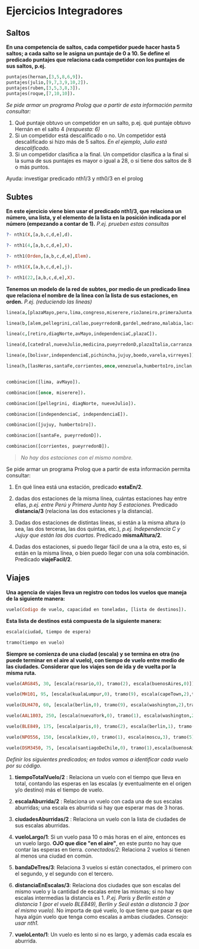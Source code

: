 # Ejercicios Integradores

## Saltos
**En una competencia de saltos, cada competidor puede hacer hasta 5 saltos; a cada salto se le asigna un puntaje de 0 a 10. Se define el predicado puntajes que relaciona cada competidor con los puntajes de sus saltos, p.ej.**
```prolog
puntajes(hernan,[3,5,8,6,9]).
puntajes(julio,[9,7,3,9,10,2]).
puntajes(ruben,[3,5,3,8,3]).
puntajes(roque,[7,10,10]).
```

*Se pide armar un programa Prolog que a partir de esta información permita consultar:*
1. Qué puntaje obtuvo un competidor en un salto, p.ej. qué puntaje obtuvo Hernán en el salto 4 *(respuesta: 6)*
2. Si un competidor está descalificado o no. Un competidor está descalificado si hizo más de 5 saltos.
        *En el ejemplo, Julio está descalificado.*
3. Si un competidor clasifica a la final. Un competidor clasifica a la final si la suma de sus puntajes es mayor o igual a 28, o si tiene dos saltos de 8 o más puntos.

Ayuda: investigar predicado nth1/3 y nth0/3 en el prolog

## Subtes
**En este ejercicio viene bien usar el predicado nth1/3, que relaciona un número, una lista, y el elemento de la lista en la posición indicada por el número (empezando a contar de 1).** 
*P.ej. prueben estas consultas*

```prolog
?- nth1(X,[a,b,c,d,e],d).
?- nth1(4,[a,b,c,d,e],X).
?- nth1(Orden,[a,b,c,d,e],Elem).
?- nth1(X,[a,b,c,d,e],j).
?- nth1(22,[a,b,c,d,e],X).
```

**Tenemos un modelo de la red de subtes, por medio de un predicado linea que relaciona el nombre de la linea con la lista de sus estaciones, en orden.** *P.ej. (reduciendo las lineas)*
```prolog
linea(a,[plazaMayo,peru,lima,congreso,miserere,rioJaneiro,primeraJunta,nazca]).
linea(b,[alem,pellegrini,callao,pueyrredonB,gardel,medrano,malabia,lacroze,losIncas,urquiza]).
linea(c,[retiro,diagNorte,avMayo,independenciaC,plazaC]).
linea(d,[catedral,nueveJulio,medicina,pueyrredonD,plazaItalia,carranza,congresoTucuman]).
linea(e,[bolivar,independenciaE,pichincha,jujuy,boedo,varela,virreyes]).
linea(h,[lasHeras,santaFe,corrientes,once,venezuela,humberto1ro,inclan,caseros]).

combinacion([lima, avMayo]).
combinacion([once, miserere]).
combinacion([pellegrini, diagNorte, nueveJulio]).
combinacion([independenciaC, independenciaE]).
combinacion([jujuy, humberto1ro]).
combinacion([santaFe, pueyrredonD]).
combinacion([corrientes, pueyrredonB]).
```
> *No hay dos estaciones con el mismo nombre.* 


Se pide armar un programa Prolog que a partir de esta información permita consultar:

1. En qué linea está una estación, predicado **estaEn/2**.
2. dadas dos estaciones de la misma línea, cuántas estaciones hay entre ellas, *p.ej. entre Perú y Primera Junta hay 5 estaciones.* Predicado **distancia/3** (relaciona las dos estaciones y la distancia).
3. Dadas dos estaciones de distintas líneas, si están a la misma altura (o sea, las dos terceras, las dos quintas, etc.), *p.ej. Independencia C y Jujuy que están las dos cuartas*. Predicado **mismaAltura/2**.
4. Dadas dos estaciones, si puedo llegar fácil de una a la otra, esto es, si están en la misma línea, o bien puedo llegar con una sola combinación. Predicado **viajeFacil/2**. 

## Viajes

**Una agencia de viajes lleva un registro con todos los vuelos que maneja de la siguiente manera:**
```prolog
vuelo(Codigo de vuelo, capacidad en toneladas, [lista de destinos]).
```

**Esta lista de destinos está compuesta de la siguiente manera:**
```prolog
escala(ciudad, tiempo de espera)
tramo(tiempo en vuelo)
```

**Siempre se comienza de una ciudad (escala) y se termina en otra (no puede terminar en el aire al vuelo), con tiempo de vuelo entre medio de las ciudades. Considerar que los viajes son de ida y de vuelta por la misma ruta.**

```prolog
vuelo(ARG845, 30, [escala(rosario,0), tramo(2), escala(buenosAires,0)]).
vuelo(MH101, 95, [escala(kualaLumpur,0), tramo(9), escala(capeTown,2),tramo(15), escala(buenosAires,0)]).
vuelo(DLH470, 60, [escala(berlin,0), tramo(9), escala(washington,2),tramo(2), escala(nuevaYork,0)]).
vuelo(AAL1803, 250, [escala(nuevaYork,0), tramo(1), escala(washington,2),tramo(3), escala(ottawa,3), tramo(15), escala(londres,4), tramo(1),escala(paris,0)]).
vuelo(BLE849, 175, [escala(paris,0), tramo(2), escala(berlin,1), tramo(3),escala(kiev,2), tramo(2), escala(moscu,4), tramo(5), escala(seul,2),tramo(3), escala(tokyo,0)]).
vuelo(NPO556, 150, [escala(kiev,0), tramo(1), escala(moscu,3), tramo(5),escala(nuevaDelhi,6), tramo(2), escala(hongKong,4), tramo(2),escala(shanghai,5), tramo(3), escala(tokyo,0)]).
vuelo(DSM3450, 75, [escala(santiagoDeChile,0), tramo(1),escala(buenosAires,2), tramo(7), escala(washington,4), tramo(15),escala(berlin,3), tramo(15), escala(tokyo,0)]).
````

*Definir los siguientes predicados; en todos vamos a identificar cada vuelo por su código.*
1. **tiempoTotalVuelo/2** : Relaciona un vuelo con el tiempo que lleva en total, contando las esperas en las escalas (y eventualmente en el origen y/o destino) más el tiempo de vuelo.
2. **escalaAburrida/2** : Relaciona un vuelo con cada una de sus escalas aburridas; una escala es aburrida si hay que esperar mas de 3 horas.
3. **ciudadesAburridas/2** : Relaciona un vuelo con la lista de ciudades de sus escalas aburridas.
4. **vueloLargo/1**: Si un vuelo pasa 10 o más horas en el aire, entonces es un vuelo largo. **OJO que dice "en el aire"**, en este punto no hay que contar las esperas en tierra. *conectados/2*: Relaciona 2 vuelos si tienen al menos una ciudad en común.
5. **bandaDeTres/3**: Relaciona 3 vuelos si están conectados, el primero con el segundo, y el segundo con el tercero.
6. **distanciaEnEscalas/3**: Relaciona dos ciudades que son escalas del mismo vuelo y la cantidad de escalas entre las mismas; si no hay escalas intermedias la distancia es 1. 
*P.ej. París y Berlín están a distancia 1 (por el vuelo BLE849), Berlín y Seúl están a distancia 3 (por el mismo vuelo).*
No importa de qué vuelo, lo que tiene que pasar es que haya algún vuelo que tenga como escalas a ambas ciudades. *Consejo: usar nth1.*
7. **vueloLento/1**: Un vuelo es lento si no es largo, y además cada escala es aburrida.
